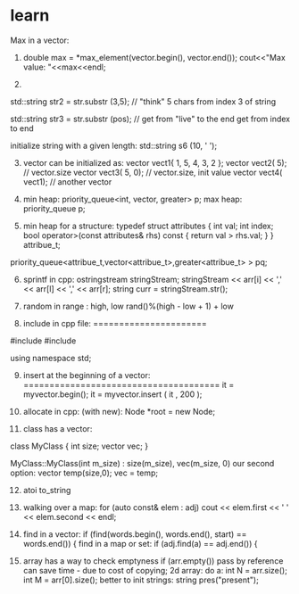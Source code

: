 # learn
Max in a vector:

1. double max = *max_element(vector.begin(), vector.end());
cout<<"Max value: "<<max<<endl;

2. 
  std::string str2 = str.substr (3,5);     // "think"
  5 chars from index 3 of string

  std::string str3 = str.substr (pos);     // get from "live" to the end
  get from index to end

  initialize string with a given length:
  std::string s6 (10, ' ');

3. vector can be initialized as:
  vector<int> vect1{ 1, 5, 4, 3, 2 };
  vector<int> vect2( 5); // vector.size
  vector<int> vect3( 5, 0); // vector.size, init value
  vector<int> vect4( vect1); // another vector

4. min heap:
priority_queue<int, vector<int>, greater<int>> p;
 max heap:
priority_queue<int> p;

5. min heap for a structure:
typedef struct attributes {
    int val;
    int index;
    bool operator>(const attributes& rhs) const
    {
        return val > rhs.val;
    }
} attribue_t;

priority_queue<attribue_t,vector<attribue_t>,greater<attribue_t> > pq;

6. sprintf in cpp:
ostringstream stringStream;
stringStream << arr[i] << ',' << arr[l] << ',' << arr[r];
string curr = stringStream.str();

7. random in range : high, low
rand()%(high - low + 1) + low

8. include in cpp file:
======================

#include <iostream>
#include <string>

using namespace std;

9. insert at the beginning of a vector:
======================================
  it = myvector.begin();
  it = myvector.insert ( it , 200 );

10. allocate in cpp: (with new):
  Node *root = new Node;

11. class has a vector:

class MyClass {
    int size;
    vector<int> vec;
}

MyClass::MyClass(int m_size) : size(m_size), vec(m_size, 0)
our second option:
vector<int> temp(size,0);
vec = temp;

12. atoi
to_string

13. walking over a map:
for (auto const& elem : adj)
    cout << elem.first << ' ' << elem.second << endl;

14. find in a vector:
    if (find(words.begin(), words.end(), start) == words.end()) {
    find in a map or set:
    if (adj.find(a) == adj.end()) {

15. array has a way to check emptyness    if (arr.empty())
    pass by reference can save time - due to cost of copying;
    2d array: do a:
        int N = arr.size();
        int M = arr[0].size();
    better to init strings:
        string pres("present");



